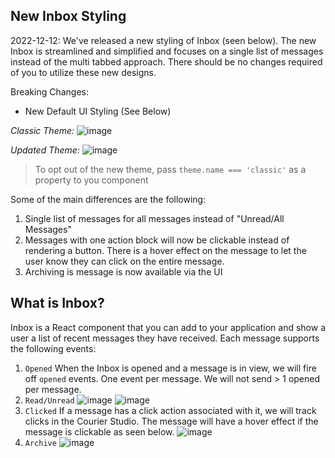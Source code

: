 ## New Inbox Styling

2022-12-12: We've released a new styling of Inbox (seen below). The new Inbox is streamlined and simplified and focuses on a single list of messages instead of the multi tabbed approach. There should be no changes required of you to utilize these new designs.

Breaking Changes:

- New Default UI Styling (See Below)

_Classic Theme:_
![image](https://user-images.githubusercontent.com/7017640/207160099-5f0d1229-4832-4c41-be3f-a0873fafba46.png)

_Updated Theme:_
![image](https://user-images.githubusercontent.com/7017640/207160274-ade22e0d-e919-4b4b-af27-f06cdd26b47d.png)

> To opt out of the new theme, pass `theme.name === 'classic'` as a property to you <Inbox /> component

Some of the main differences are the following:

1.  Single list of messages for all messages instead of "Unread/All Messages"
2.  Messages with one action block will now be clickable instead of rendering a button. There is a hover effect on the message to let the user know they can click on the entire message.
3.  Archiving is message is now available via the UI

## What is Inbox?

Inbox is a React component that you can add to your application and show a user a list of recent messages they have received. Each message supports the following events:

1. `Opened`
   When the Inbox is opened and a message is in view, we will fire off `opened` events. One event per message. We will not send > 1 opened per message.
2. `Read/Unread`
   ![image](https://user-images.githubusercontent.com/7017640/207160891-c4c7d339-d88d-40eb-af70-700a2db13824.png)
   ![image](https://user-images.githubusercontent.com/7017640/207160948-b2df9e76-c6f2-4d88-9eb7-6efc4ed8905d.png)
3. `Clicked`
   If a message has a click action associated with it, we will track clicks in the Courier Studio. The message will have a hover effect if the message is clickable as seen below.
   ![image](https://user-images.githubusercontent.com/7017640/207162041-56161fdc-443e-49df-9040-7c0eb3c1f9ef.png)
4. `Archive`
   ![image](https://user-images.githubusercontent.com/7017640/207161575-3731bad0-1677-485f-b927-df08b2388155.png)

